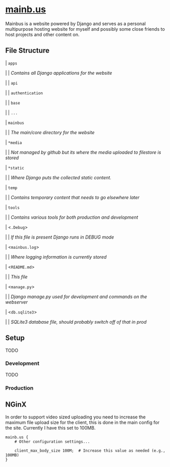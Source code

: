# [mainb.us](http://mainb.us)
Mainbus is a website powered by Django and serves as a personal multipurpose hosting website for myself and possibly some close friends to host projects and other content on.

## File Structure
|   `apps`

|   |   *Contains all Django applications for the website*

|   |   `api`

|   |   `authentication`

|   |   `base`

|   |   `...`

|   `mainbus`

|   |   *The main/core directory for the website*

|   `*media`

|   |   *Not managed by github but its where the media uploaded to filestore is stored*

|   `*static`

|   |   *Where Django puts the collected static content.*

|   `temp`

|   |   *Contains temporary content that needs to go elsewhere later*

|   `tools`

|   |   *Contains various tools for both production and development*

|   <`.Debug`>

|   |   *If this file is present Django runs in DEBUG mode*

|   <`mainbus.log`>

|   |   *Where logging information is currently stored*

|   <`README.md`>

|   |   *This file*

|   <`manage.py`>

|   |   *Django manage.py used for development and commands on the webserver*

|   <`db.sqlite3`>

|   |   *SQLite3 database file, should probably switch off of that in prod*


## Setup
TODO

### Development
TODO

### Production
## NGinX
In order to support video sized uploading you need to increase the maximum file upload size for the client, this is done in the main config for the site.  Currently I have this set to 100MB.
```
mainb.us {
    # Other configuration settings...

    client_max_body_size 100M;  # Increase this value as needed (e.g., 100MB)
}
```

